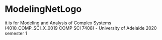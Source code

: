 # ModelingNetLogo
it is for Modeling and Analysis of Complex Systems (4010_COMP_SCI_X_0019  COMP SCI 7408) - University of Adelaide 2020 semester 1
